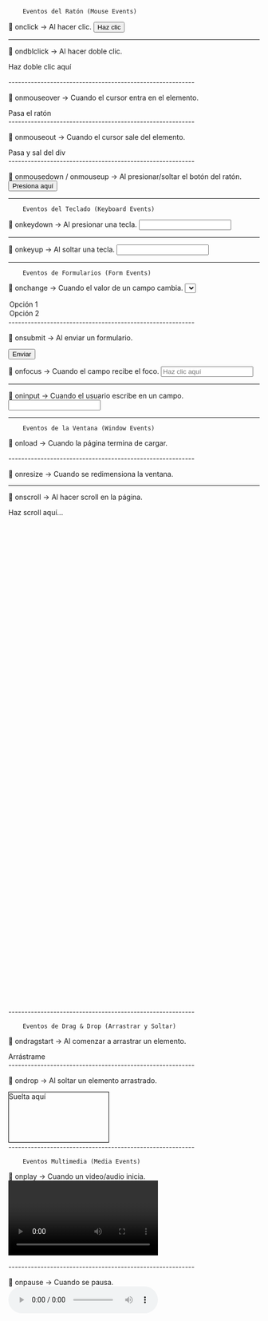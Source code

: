         Eventos del Ratón (Mouse Events)

🔹 onclick → Al hacer clic.
<button onclick="alert('¡Clic!')">Haz clic</button>

---

🔹 ondblclick → Al hacer doble clic.

<p ondblclick="this.style.color = 'red'">Haz doble clic aquí</p>
  ----------------------------------------------------------

🔹 onmouseover → Cuando el cursor entra en el elemento.

<div onmouseover="this.style.backgroundColor = 'yellow'">Pasa el ratón</div>
  ----------------------------------------------------------

🔹 onmouseout → Cuando el cursor sale del elemento.

<div 
  onmouseover="this.style.backgroundColor = 'lightblue'"
  onmouseout="this.style.backgroundColor = 'white'">
  Pasa y sal del div
</div>
  ----------------------------------------------------------

🔹 onmousedown / onmouseup → Al presionar/soltar el botón del ratón.
<button 
    onmousedown="this.innerHTML = 'Botón presionado'"
    onmouseup="this.innerHTML = 'Botón soltado'">
Presiona aquí
</button>

---

        Eventos del Teclado (Keyboard Events)

🔹 onkeydown → Al presionar una tecla.
<input onkeydown="console.log('Tecla presionada:', event.key)">

---

🔹 onkeyup → Al soltar una tecla.
<input onkeyup="console.log('Tecla liberada:', event.key)">

---

        Eventos de Formularios (Form Events)

🔹 onchange → Cuando el valor de un campo cambia.
<select onchange="alert('Seleccionaste: ' + this.value)">

  <option value="1">Opción 1</option>
  <option value="2">Opción 2</option>
</select>
  ----------------------------------------------------------

🔹 onsubmit → Al enviar un formulario.

<form onsubmit="alert('Formulario enviado'); return false">
  <input type="submit" value="Enviar">
</form>

🔹 onfocus → Cuando el campo recibe el foco.
<input onfocus="this.style.border = '2px solid green'" placeholder="Haz clic aquí">

---

🔹 oninput → Cuando el usuario escribe en un campo.
<input oninput="console.log('Texto actual:', this.value)">

---

        Eventos de la Ventana (Window Events)

🔹 onload → Cuando la página termina de cargar.

<body onload="alert('Página cargada')">
  ----------------------------------------------------------

🔹 onresize → Cuando se redimensiona la ventana.

<script>
  window.onresize = function() {
    console.log("Ventana redimensionada:", window.innerWidth, "x", window.innerHeight);
  };
</script>

---

🔹 onscroll → Al hacer scroll en la página.

<div style="height: 1000px" onscroll="console.log('Scroll detectado')">
  Haz scroll aquí...
</div>
  ----------------------------------------------------------

        Eventos de Drag & Drop (Arrastrar y Soltar)

🔹 ondragstart → Al comenzar a arrastrar un elemento.

<div draggable="true" ondragstart="console.log('Arrastrando...')">
  Arrástrame
</div>
  ----------------------------------------------------------

🔹 ondrop → Al soltar un elemento arrastrado.

<div 
  style="width: 200px; height: 100px; border: 1px solid black"
  ondragover="event.preventDefault()"
  ondrop="alert('Elemento soltado')">
  Suelta aquí
</div>
  ----------------------------------------------------------

        Eventos Multimedia (Media Events)

🔹 onplay → Cuando un video/audio inicia.
<video controls onplay="console.log('Reproduciendo')">

  <source src="video.mp4" type="video/mp4">
</video>
  ----------------------------------------------------------

🔹 onpause → Cuando se pausa.
<audio controls onpause="console.log('Audio pausado')">

  <source src="audio.mp3" type="audio/mpeg">
</audio>
